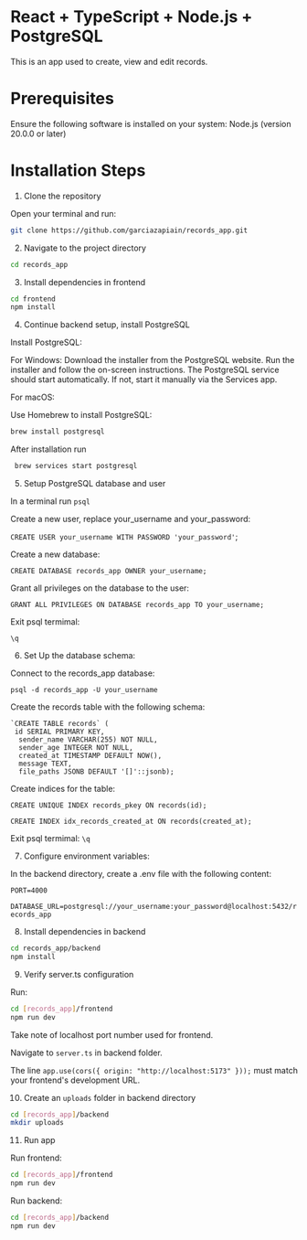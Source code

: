 # React + TypeScript + Node.js + PostgreSQL

This is an app used to create, view and edit records.

# Prerequisites
Ensure the following software is installed on your system:
Node.js (version 20.0.0 or later)

# Installation Steps
1. Clone the repository

Open your terminal and run:

```bash
git clone https://github.com/garciazapiain/records_app.git
```

2. Navigate to the project directory

```bash
cd records_app
```

3. Install dependencies in frontend

```bash
cd frontend
npm install
```

4. Continue backend setup, install PostgreSQL

Install PostgreSQL:
  
  For Windows:
  Download the installer from the PostgreSQL website.
  Run the installer and follow the on-screen instructions.
  The PostgreSQL service should start automatically. If not, start it manually via the Services app.

  For macOS:

  Use Homebrew to install PostgreSQL:

  ```bash
  brew install postgresql
  ```

  After installation run 
  ```bash
   brew services start postgresql
  ```

5. Setup PostgreSQL database and user

  In a terminal run `psql`

  Create a new user, replace your_username and your_password:

  `CREATE USER your_username WITH PASSWORD 'your_password'`;

  Create a new database:

  `CREATE DATABASE records_app OWNER your_username;`

  Grant all privileges on the database to the user:

  `GRANT ALL PRIVILEGES ON DATABASE records_app TO your_username;`

  Exit psql termimal:

  `\q`

6. Set Up the database schema:

  Connect to the records_app database:
  
  `psql -d records_app -U your_username`

  Create the records table with the following schema:

    `CREATE TABLE records` (
     id SERIAL PRIMARY KEY,
      sender_name VARCHAR(255) NOT NULL,
      sender_age INTEGER NOT NULL,
      created_at TIMESTAMP DEFAULT NOW(),
      message TEXT,
      file_paths JSONB DEFAULT '[]'::jsonb);

  Create indices for the table:

  `CREATE UNIQUE INDEX records_pkey ON records(id);`

  `CREATE INDEX idx_records_created_at ON records(created_at);`

  Exit psql termimal:
  `\q`

7. Configure environment variables:

  In the backend directory, create a .env file with the following content:

  `PORT=4000`

  `DATABASE_URL=postgresql://your_username:your_password@localhost:5432/records_app`

8. Install dependencies in backend
```bash
cd records_app/backend
npm install
```

9. Verify server.ts configuration

Run:
```bash
cd [records_app]/frontend
npm run dev
```

Take note of localhost port number used for frontend.

Navigate to `server.ts` in backend folder.

The line `app.use(cors({ origin: "http://localhost:5173" }));` must match your frontend's development URL.

10. Create an `uploads` folder in backend directory
```bash
cd [records_app]/backend
mkdir uploads
```

11. Run app

Run frontend:
```bash
cd [records_app]/frontend
npm run dev
```

Run backend:
```bash
cd [records_app]/backend
npm run dev
```


